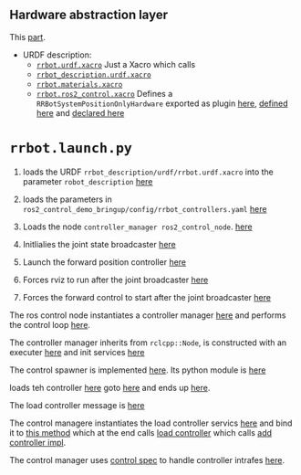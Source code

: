 

## Hardware abstraction layer

This [part](https://github.com/ros-controls/ros2_control_demos/tree/c9ab5c18e130742180d28009acbefa2f78f1a64e/ros2_control_demo_hardware/include/ros2_control_demo_hardware).

- URDF description:
	- [`rrbot.urdf.xacro`](https://github.com/ros-controls/ros2_control_demos/blob/master/ros2_control_demo_description/rrbot_description/urdf/rrbot.urdf.xacro) Just a Xacro which calls
	- [`rrbot_description.urdf.xacro`](https://github.com/ros-controls/ros2_control_demos/blob/master/ros2_control_demo_description/rrbot_description/urdf/rrbot_description.urdf.xacro)
	- [`rrbot.materials.xacro`](https://github.com/ros-controls/ros2_control_demos/blob/master/ros2_control_demo_description/rrbot_description/gazebo/rrbot.materials.xacro)
	- [`rrbot.ros2_control.xacro`](https://github.com/ros-controls/ros2_control_demos/blob/master/ros2_control_demo_description/rrbot_description/ros2_control/rrbot.ros2_control.xacro) Defines a `RRBotSystemPositionOnlyHardware` exported as plugin [here](https://github.com/ros-controls/ros2_control_demos/blob/c9ab5c18e130742180d28009acbefa2f78f1a64e/ros2_control_demo_hardware/ros2_control_demo_hardware.xml#L2), [defined here](https://github.com/ros-controls/ros2_control_demos/blob/c9ab5c18e130742180d28009acbefa2f78f1a64e/ros2_control_demo_hardware/src/rrbot_system_position_only.cpp#L26) and [declared here](https://github.com/ros-controls/ros2_control_demos/blob/c9ab5c18e130742180d28009acbefa2f78f1a64e/ros2_control_demo_hardware/include/ros2_control_demo_hardware/rrbot_system_position_only.hpp#L35)



# `rrbot.launch.py`

1. loads the URDF `rrbot_description/urdf/rrbot.urdf.xacro` into the parameter `robot_description` [here](https://github.com/ros-controls/ros2_control_demos/blob/07e8d416624215602d58bbad9064d761cc145d09/ros2_control_demo_bringup/launch/rrbot.launch.py#L27)
2. loads the parameters in `ros2_control_demo_bringup/config/rrbot_controllers.yaml` [here](https://github.com/ros-controls/ros2_control_demos/blob/07e8d416624215602d58bbad9064d761cc145d09/ros2_control_demo_bringup/launch/rrbot.launch.py#L40)

3. Loads the node `controller_manager ros2_control_node`. [here](https://github.com/ros-controls/ros2_control_demos/blob/07e8d416624215602d58bbad9064d761cc145d09/ros2_control_demo_bringup/launch/rrbot.launch.py#L53)

4. Initlialies the joint state broadcaster [here](https://github.com/ros-controls/ros2_control_demos/blob/07e8d416624215602d58bbad9064d761cc145d09/ros2_control_demo_bringup/launch/rrbot.launch.py#L82)

5. Launch the forward position controller [here](https://github.com/ros-controls/ros2_control_demos/blob/07e8d416624215602d58bbad9064d761cc145d09/ros2_control_demo_bringup/launch/rrbot.launch.py#L88)

6. Forces rviz to run after the joint broadcaster [here](https://github.com/ros-controls/ros2_control_demos/blob/07e8d416624215602d58bbad9064d761cc145d09/ros2_control_demo_bringup/launch/rrbot.launch.py#L95)

7. Forces the forward control to start after the joint broadcaster [here](https://github.com/ros-controls/ros2_control_demos/blob/07e8d416624215602d58bbad9064d761cc145d09/ros2_control_demo_bringup/launch/rrbot.launch.py#L103)

The ros control node instantiates a controller manager [here](https://github.com/ros-controls/ros2_control/blob/500233ac3d7f337881922ae7a96abd0a87b70dfa/controller_manager/src/ros2_control_node.cpp#L34) and performs the control loop [here](https://github.com/ros-controls/ros2_control/blob/500233ac3d7f337881922ae7a96abd0a87b70dfa/controller_manager/src/ros2_control_node.cpp#L50).

The controller manager inherits from `rclcpp::Node`, is constructed with an executer [here](https://github.com/ros-controls/ros2_control/blob/500233ac3d7f337881922ae7a96abd0a87b70dfa/controller_manager/src/controller_manager.cpp#L56) and init services [here](https://github.com/ros-controls/ros2_control/blob/500233ac3d7f337881922ae7a96abd0a87b70dfa/controller_manager/src/controller_manager.cpp#L98)


The control spawner is implemented [here](https://github.com/ros-controls/ros2_control/blob/500233ac3d7f337881922ae7a96abd0a87b70dfa/controller_manager/scripts/spawner.py).
Its python module is [here](https://github.com/ros-controls/ros2_control/tree/500233ac3d7f337881922ae7a96abd0a87b70dfa/controller_manager/controller_manager)

loads teh controller [here](https://github.com/ros-controls/ros2_control/blob/500233ac3d7f337881922ae7a96abd0a87b70dfa/controller_manager/scripts/spawner.py#L129) goto [here](https://github.com/ros-controls/ros2_control/blob/500233ac3d7f337881922ae7a96abd0a87b70dfa/controller_manager/controller_manager/controller_manager_services.py#L66) and ends up [here](https://github.com/ros-controls/ros2_control/blob/500233ac3d7f337881922ae7a96abd0a87b70dfa/controller_manager/controller_manager/controller_manager_services.py#L22).

The load controller message is [here](https://github.com/ros-controls/ros2_control/blob/500233ac3d7f337881922ae7a96abd0a87b70dfa/controller_manager_msgs/srv/LoadController.srv)

The control managere instantiates the load controller servics [here](https://github.com/ros-controls/ros2_control/blob/500233ac3d7f337881922ae7a96abd0a87b70dfa/controller_manager/src/controller_manager.cpp#L120) and bind it to [this method](https://github.com/ros-controls/ros2_control/blob/500233ac3d7f337881922ae7a96abd0a87b70dfa/controller_manager/src/controller_manager.cpp#L934) which at the end calls [load controller](https://github.com/ros-controls/ros2_control/blob/500233ac3d7f337881922ae7a96abd0a87b70dfa/controller_manager/src/controller_manager.cpp#L157) which calls [add controller impl](https://github.com/ros-controls/ros2_control/blob/500233ac3d7f337881922ae7a96abd0a87b70dfa/controller_manager/src/controller_manager.cpp#L611).

The control manager uses [control spec](https://github.com/ros-controls/ros2_control/blob/500233ac3d7f337881922ae7a96abd0a87b70dfa/controller_manager/include/controller_manager/controller_spec.hpp#L36) to handle controller intrafes [here](https://github.com/ros-controls/ros2_control/blob/500233ac3d7f337881922ae7a96abd0a87b70dfa/controller_manager/include/controller_manager/controller_spec.hpp#L39).
